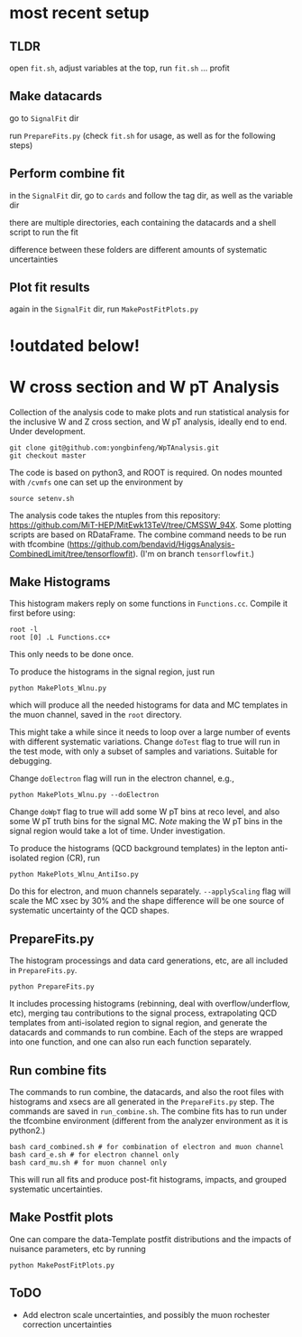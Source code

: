 # most recent setup

## TLDR

open `fit.sh`, adjust variables at the top, run `fit.sh` ... profit

##  Make datacards

go to `SignalFit` dir

run `PrepareFits.py` (check `fit.sh` for usage, as well as for the following steps)

##  Perform combine fit

in the `SignalFit` dir, go to `cards` and follow the tag dir, as well as the variable dir

there are multiple directories, each containing the datacards and a shell script to run the fit

difference between these folders are different amounts of systematic uncertainties

## Plot fit results

again in the `SignalFit` dir, run `MakePostFitPlots.py`


# !outdated below!

# W cross section and W pT Analysis

Collection of the analysis code to make plots and run statistical analysis for the inclusive W and Z cross section, and W pT analysis, ideally end to end. Under development.

```
git clone git@github.com:yongbinfeng/WpTAnalysis.git
git checkout master
```

The code is based on python3, and ROOT is required. On nodes mounted with `/cvmfs` one can set up the environment by
```
source setenv.sh
```

The analysis code takes the ntuples from this repository: https://github.com/MiT-HEP/MitEwk13TeV/tree/CMSSW_94X. Some plotting scripts are based on RDataFrame. The combine command needs to be run with tfcombine (https://github.com/bendavid/HiggsAnalysis-CombinedLimit/tree/tensorflowfit). (I'm on branch `tensorflowfit`.)


## Make Histograms
This histogram makers reply on some functions in `Functions.cc`. Compile it first before using:
```
root -l
root [0] .L Functions.cc+
```
This only needs to be done once.

To produce the histograms in the signal region, just run
```
python MakePlots_Wlnu.py
```
which will produce all the needed histograms for data and MC templates in the muon channel, saved in the `root` directory.

This might take a while since it needs to loop over a large number of events with different systematic variations. Change `doTest` flag to true will run in the test mode, with only a subset of samples and variations. Suitable for debugging.

Change `doElectron` flag will run in the electron channel, e.g.,
```
python MakePlots_Wlnu.py --doElectron
```

Change `doWpT` flag to true will add some W pT bins at reco level, and also some W pT truth bins for the signal MC. *Note* making the W pT bins in the signal region would take a lot of time. Under investigation.

To produce the histograms (QCD background templates) in the lepton anti-isolated region (CR), run
```
python MakePlots_Wlnu_AntiIso.py
```
Do this for electron, and muon channels separately. `--applyScaling` flag will scale the MC xsec by 30\% and the shape difference will be one source of systematic uncertainty of the QCD shapes.

## PrepareFits.py

The histogram processings and data card generations, etc, are all included in `PrepareFits.py`.
```
python PrepareFits.py
```
It includes processing histograms (rebinning, deal with overflow/underflow, etc), merging tau contributions to the signal process, extrapolating QCD templates from anti-isolated region to signal region, and generate the datacards and commands to run combine. Each of the steps are wrapped into one function, and one can also run each function separately.

## Run combine fits
The commands to run combine, the datacards, and also the root files with histograms and xsecs are all generated in the `PrepareFits.py` step. The commands are saved in `run_combine.sh`. The combine fits has to run under the tfcombine environment (different from the analyzer environment as it is python2.)
```
bash card_combined.sh # for combination of electron and muon channel
bash card_e.sh # for electron channel only
bash card_mu.sh # for muon channel only
```

This will run all fits and produce post-fit histograms, impacts, and grouped systematic uncertainties.

## Make Postfit plots
One can compare the data-Template postfit distributions and the impacts of nuisance parameters, etc by running
```
python MakePostFitPlots.py
```

## ToDO
- Add electron scale uncertainties, and possibly the muon rochester correction uncertainties
